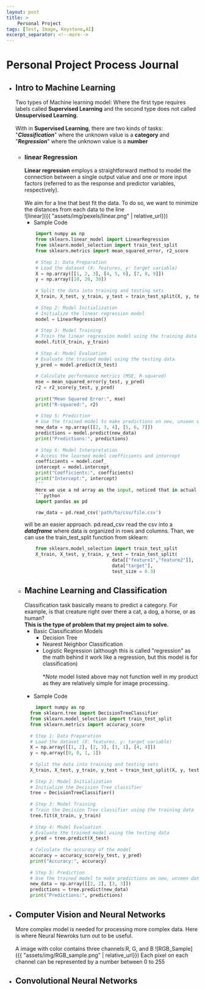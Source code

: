 ```yaml
---
layout: post
title: >
    Personal Project
tags: [Test, Image, Keystone,AI]
excerpt_separator: <!--more-->
---
```

# Personal Project Process Journal
<!--more-->
- ## Intro to Machine Learning
    Two types of Machine learning model:
        Where the first type requires labels called 
        **Supervised Learning**
         and the second type does not called **Unsupervised Learning**.<br><br>
         With in **Supervised Learning**, there are two kinds of tasks: "***Classification***" where the unknown value is a **category** and "***Regression***" where the unknown value is a **number**
        
    - ### linear Regression
        **Linear regression** employs a straightforward method to model the connection between a single output value and one or more input factors (referred to as the response and predictor variables, respectively).<br><br>
        We aim for a line that best fit the data. To do so, we want to minimize the distances from each data to the line<br>
        ![linear]({{ "assets/img/pexels/linear.png" | relative_url}})
        - Sample Code 
        ```python
            import numpy as np
            from sklearn.linear_model import LinearRegression
            from sklearn.model_selection import train_test_split
            from sklearn.metrics import mean_squared_error, r2_score
            
            # Step 1: Data Preparation
            # Load the dataset (X: features, y: target variable)
            X = np.array([[1, 2, 3], [4, 5, 6], [7, 8, 9]])
            y = np.array([10, 20, 30])
            
            # Split the data into training and testing sets
            X_train, X_test, y_train, y_test = train_test_split(X, y, test_size=0.2, random_state=42)
            
            # Step 2: Model Initialization
            # Initialize the linear regression model
            model = LinearRegression()
            
            # Step 3: Model Training
            # Train the linear regression model using the training data
            model.fit(X_train, y_train)
            
            # Step 4: Model Evaluation
            # Evaluate the trained model using the testing data
            y_pred = model.predict(X_test)
            
            # Calculate performance metrics (MSE, R-squared)
            mse = mean_squared_error(y_test, y_pred)
            r2 = r2_score(y_test, y_pred)
            
            print("Mean Squared Error:", mse)
            print("R-squared:", r2)
            
            # Step 5: Prediction
            # Use the trained model to make predictions on new, unseen data
            new_data = np.array([[2, 3, 4], [5, 6, 7]])
            predictions = model.predict(new_data)
            print("Predictions:", predictions)
            
            # Step 6: Model Interpretation
            # Access the learned model coefficients and intercept
            coefficients = model.coef_
            intercept = model.intercept_
            print("Coefficients:", coefficients)
            print("Intercept:", intercept)
            ```
            Here we use a nd array as the input, noticed that in actual task:
            ```python
            import pandas as pd
            
            raw_data = pd.read_csv('path/to/csv/file.csv')
        ```
        will be an easier approach. pd.read_csv read the csv into a ***dataframe*** where data is organized in rows and columns. Than, we can use the train_test_split function from sklearn:
        ```python
            from sklearn.model_selection import train_test_split
            X_train, X_test, y_train, y_test = train_test_split(
                                        data[["feature1","feature2"]],
                                        data["target"],
                                        test_size = 0.3)
        ```
  - ## Machine Learning and Classification
      Classification task basically means to predict a category. For example, is that creature right over there a cat, a dog, a horse, or as human? <br>
      **This is the type of problem that my project aim to solve.**
      - Basic Classification Models
          - Decision Tree
          - Nearest Neighbor Classification
          - Logistic Regression (although this is called "regression" as the math behind it work like a regression, but this model is for classification)<br><br>
      **Note* model listed above may not function well in my product as they are relatively simple for image processing.<br><br>
      - Sample Code
      ```python
          import numpy as np
        from sklearn.tree import DecisionTreeClassifier
        from sklearn.model_selection import train_test_split
        from sklearn.metrics import accuracy_score
        
        # Step 1: Data Preparation
        # Load the dataset (X: features, y: target variable)
        X = np.array([[1, 2], [2, 3], [3, 1], [4, 4]])
        y = np.array([0, 0, 1, 1])
        
        # Split the data into training and testing sets
        X_train, X_test, y_train, y_test = train_test_split(X, y, test_size=0.2, random_state=42)
        
        # Step 2: Model Initialization
        # Initialize the Decision Tree classifier
        tree = DecisionTreeClassifier()
        
        # Step 3: Model Training
        # Train the Decision Tree classifier using the training data
        tree.fit(X_train, y_train)
        
        # Step 4: Model Evaluation
        # Evaluate the trained model using the testing data
        y_pred = tree.predict(X_test)
        
        # Calculate the accuracy of the model
        accuracy = accuracy_score(y_test, y_pred)
        print("Accuracy:", accuracy)
        
        # Step 5: Prediction
        # Use the trained model to make predictions on new, unseen data
        new_data = np.array([[2, 2], [3, 3]])
        predictions = tree.predict(new_data)
        print("Predictions:", predictions)
    ```
- ## Computer Vision and Neural Networks
    More complex model is needed for processing more complex data. Here is where Neural Newroks turn out to be useful. <br><br>
    A image with color contains three channels:R, G, and B
    ![RGB_Sample]({{ "assets/img/RGB_sample.png" | relative_url}})
    Each pixel on each channel can be represented by a number between 0 to 255
- ## Convolutional Neural Networks
